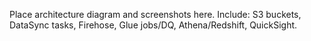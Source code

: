 Place architecture diagram  and screenshots here.
Include: S3 buckets, DataSync tasks, Firehose, Glue jobs/DQ, Athena/Redshift, QuickSight.